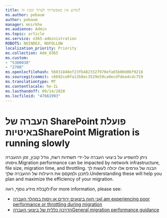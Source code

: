 ```yaml
---
title: מדוע אין באפשרותי לערוך קובץ זה?
ms.author: pebaum
author: pebaum
manager: mnirkhe
ms.audience: Admin
ms.topic: article
ms.service: o365-administration
ROBOTS: NOINDEX, NOFOLLOW
localization_priority: Priority
ms.collection: Adm_O365
ms.custom:
- "5300030"
- "2700"
ms.openlocfilehash: 56031848ef23fb4823327970efa65b00d0bf9218
ms.sourcegitcommit: c6692ce0fa1358ec3529e59ca0ecdfdea4cdc759
ms.translationtype: MT
ms.contentlocale: he-IL
ms.lasthandoff: 09/14/2020
ms.locfileid: "47661993"
---
```

# <a name="sharepoint-migration-is-running-slowly"></a><span data-ttu-id="4befd-102">העברה של SharePoint פועלת באיטיות</span><span class="sxs-lookup"><span data-stu-id="4befd-102">SharePoint Migration is running slowly</span></span>

<span data-ttu-id="4befd-103">ניתן להשפיע על ביצועי העברה על-ידי תשתיות רשת, גודל קובץ, זמן ההעברה וויסותו.</span><span class="sxs-lookup"><span data-stu-id="4befd-103">Migration performance can be impacted by network infrastructure, file size, migration time, and throttling.</span></span> <span data-ttu-id="4befd-104">הבנה של גורמים אלו יכולה לעשות לך לתכנן ולמקסם את היעילות של ההעברה שלך.</span><span class="sxs-lookup"><span data-stu-id="4befd-104">Understanding these will help you plan and maximize the efficiency of your migration.</span></span>

<span data-ttu-id="4befd-105">לקבלת מידע נוסף, ראה:</span><span class="sxs-lookup"><span data-stu-id="4befd-105">For more information, please see:</span></span>

- [<span data-ttu-id="4befd-106">אני חווה ביצועים ירודים או ויסות במהלך העברה</span><span class="sxs-lookup"><span data-stu-id="4befd-106">I am experiencing poor performance or throttling during migration</span></span>](https://docs.microsoft.com/sharepointmigration/sharepoint-online-and-onedrive-migration-speed#faq-and-troubleshooting)
- [<span data-ttu-id="4befd-107">הדרכה כללית של ביצועי העברה</span><span class="sxs-lookup"><span data-stu-id="4befd-107">General migration performance guidance</span></span>](https://docs.microsoft.com/sharepointmigration/sharepoint-online-and-onedrive-migration-speed)
